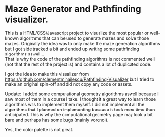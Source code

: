 # Maze Generator and Pathfinding visualizer.

This is a HTML/CSS/Javascript project to visualize the most popular or well-known algorithms that can be used to generate mazes and solve those mazes.
Originally the idea was to only make the maze generation algorithms but I got side tracked a bit and ended up writing some pathfinding algorithms aswell...  
That is why the code of the pathfinding algorithms is not commented well (not that the rest of the project is) and contains a lot of duplicated code.

I got the idea to make this visualizer from https://github.com/clementmihailescu/Pathfinding-Visualizer but I tried to make an original spin-off and
did not copy any code or assets.

Update: I added some computational geometry algorithms aswell because I saw most of them in a course I take. I thought it a great way to learn those
algorithms was to implement them myself. I did not implement all the algorithms that I planned on implementing because it took more time then anticipated.
This is why the computational geometry page may look a bit bare and perhaps has some bugs (mainly voronoi). 

Yes, the color palette is not great.
